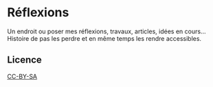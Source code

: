 # Réflexions
Un endroit ou poser mes réflexions, travaux, articles, idées en cours...
Histoire de pas les perdre et en même temps les rendre accessibles.

## Licence
[CC-BY-SA](https://creativecommons.org/licenses/by-sa/2.0/fr/)

